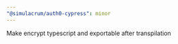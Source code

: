 ```yaml
---
"@simulacrum/auth0-cypress": minor
---
```

Make encrypt typescript and exportable after transpilation